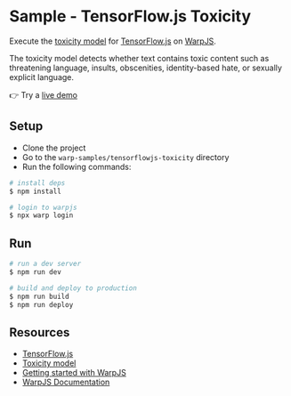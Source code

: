 # Sample - TensorFlow.js Toxicity

Execute the [toxicity model](https://github.com/tensorflow/tfjs-models/tree/master/toxicity) for [TensorFlow.js](https://www.tensorflow.org/js) on [WarpJS](https://warpjs.com).

The toxicity model detects whether text contains toxic content such as threatening language, insults, obscenities, identity-based hate, or sexually explicit language.

👉 Try a [live demo](https://warpjs-744h4bixx1x93pg3oxc3hr4cf.storage.googleapis.com/index.html)

## Setup

- Clone the project
- Go to the `warp-samples/tensorflowjs-toxicity` directory
- Run the following commands:

```bash
# install deps
$ npm install

# login to warpjs
$ npx warp login
```

## Run

```bash
# run a dev server
$ npm run dev

# build and deploy to production
$ npm run build
$ npm run deploy
```

## Resources

- [TensorFlow.js](https://www.tensorflow.org/js)
- [Toxicity model](https://github.com/tensorflow/tfjs-models/tree/master/toxicity)
- [Getting started with WarpJS](https://warpjs.dev/docs/getting-started)
- [WarpJS Documentation](https://warpjs.dev)
